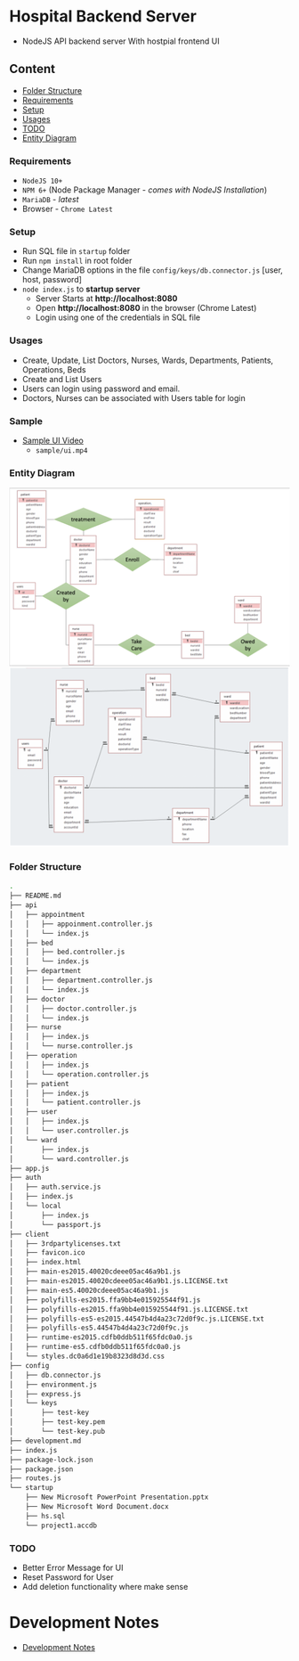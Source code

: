 # Hospital Backend Server

- NodeJS API backend server With hostpial frontend UI

## Content
- [Folder Structure](#folder-structure)
- [Requirements](#requirements)
- [Setup](#setup)
- [Usages](#usages)
- [TODO](#todo)
- [Entity Diagram](#entity-diagram)

### Requirements

- `NodeJS 10+`
- `NPM 6+` (Node Package Manager - *comes with NodeJS Installation*)
- `MariaDB` - *latest*
- Browser - `Chrome Latest`

### Setup
- Run SQL file in `startup` folder
- Run `npm install` in root folder
- Change MariaDB options in the file `config/keys/db.connector.js` [user, host, password]
- `node index.js` to **startup server**
    - Server Starts at **http://localhost:8080**
    - Open **http://localhost:8080** in the browser (Chrome Latest)
    - Login using one of the credentials in SQL file

### Usages

- Create, Update, List Doctors, Nurses, Wards, Departments, Patients, Operations, Beds
- Create and List Users
- Users can login using password and email.
- Doctors, Nurses can be associated with Users table for login

### Sample

- [Sample UI Video](./sample/ui.mp4)
    - `sample/ui.mp4`

### Entity Diagram

![Entity Diagram 2](sample/er2.png)
![Entity Diagram 1](sample/er1.png)

### Folder Structure
```bash
.
├── README.md
├── api
│   ├── appointment
│   │   ├── appoinment.controller.js
│   │   └── index.js
│   ├── bed
│   │   ├── bed.controller.js
│   │   └── index.js
│   ├── department
│   │   ├── department.controller.js
│   │   └── index.js
│   ├── doctor
│   │   ├── doctor.controller.js
│   │   └── index.js
│   ├── nurse
│   │   ├── index.js
│   │   └── nurse.controller.js
│   ├── operation
│   │   ├── index.js
│   │   └── operation.controller.js
│   ├── patient
│   │   ├── index.js
│   │   └── patient.controller.js
│   ├── user
│   │   ├── index.js
│   │   └── user.controller.js
│   └── ward
│       ├── index.js
│       └── ward.controller.js
├── app.js
├── auth
│   ├── auth.service.js
│   ├── index.js
│   └── local
│       ├── index.js
│       └── passport.js
├── client
│   ├── 3rdpartylicenses.txt
│   ├── favicon.ico
│   ├── index.html
│   ├── main-es2015.40020cdeee05ac46a9b1.js
│   ├── main-es2015.40020cdeee05ac46a9b1.js.LICENSE.txt
│   ├── main-es5.40020cdeee05ac46a9b1.js
│   ├── polyfills-es2015.ffa9bb4e015925544f91.js
│   ├── polyfills-es2015.ffa9bb4e015925544f91.js.LICENSE.txt
│   ├── polyfills-es5-es2015.44547b4d4a23c72d0f9c.js.LICENSE.txt
│   ├── polyfills-es5.44547b4d4a23c72d0f9c.js
│   ├── runtime-es2015.cdfb0ddb511f65fdc0a0.js
│   ├── runtime-es5.cdfb0ddb511f65fdc0a0.js
│   └── styles.dc0a6d1e19b8323d8d3d.css
├── config
│   ├── db.connector.js
│   ├── environment.js
│   ├── express.js
│   └── keys
│       ├── test-key
│       ├── test-key.pem
│       └── test-key.pub
├── development.md
├── index.js
├── package-lock.json
├── package.json
├── routes.js
└── startup
    ├── New Microsoft PowerPoint Presentation.pptx
    ├── New Microsoft Word Document.docx
    ├── hs.sql
    └── project1.accdb
```

### TODO
- Better Error Message for UI
- Reset Password for User
- Add deletion functionality where make sense

# Development Notes

- [Development Notes](development.md)